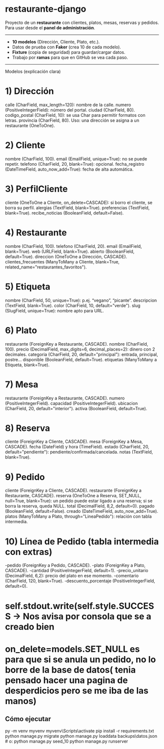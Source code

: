 # restaurante-django

Proyecto de un **restaurante** con clientes, platos, mesas, reservas y pedidos.  
Para usar desde el **panel de administración**.

---
- **10 modelos** (Dirección, Cliente, Plato, etc.).
- Datos de prueba con **Faker** (crea 10 de cada modelo).
- **Fixture** (copia de seguridad) para guardar/cargar datos.
- Trabajo por **ramas** para que en GitHub se vea cada paso.

---

Modelos (explicación clara)
# 1) Dirección
calle (CharField, max_length=120): nombre de la calle.
numero (PositiveIntegerField): número del portal.
ciudad (CharField, 80).
codigo_postal (CharField, 10): se usa Char para permitir formatos con letras.
provincia (CharField, 80).
Uso: una dirección se asigna a un restaurante (OneToOne).

# 2) Cliente
nombre (CharField, 100).
email (EmailField, unique=True): no se puede repetir.
telefono (CharField, 20, blank=True): opcional.
fecha_registro (DateTimeField, auto_now_add=True): fecha de alta automática.

# 3) PerfilCliente
cliente (OneToOne a Cliente, on_delete=CASCADE): si borro el cliente, se borra su perfil.
alergias (TextField, blank=True).
preferencias (TextField, blank=True).
recibe_noticias (BooleanField, default=False).

# 4) Restaurante
nombre (CharField, 100).
telefono (CharField, 20).
email (EmailField, blank=True).
web (URLField, blank=True).
abierto (BooleanField, default=True).
direccion (OneToOne a Dirección, CASCADE).
clientes_frecuentes (ManyToMany a Cliente, blank=True, related_name="restaurantes_favoritos").

# 5) Etiqueta
nombre (CharField, 50, unique=True): p.ej. “vegano”, “picante”.
descripcion (TextField, blank=True).
color (CharField, 10, default="verde").
slug (SlugField, unique=True): nombre apto para URL.

# 6) Plato
restaurante (ForeignKey a Restaurante, CASCADE).
nombre (CharField, 100).
precio (DecimalField, max_digits=6, decimal_places=2): dinero con 2 decimales.
categoria (CharField, 20, default="principal"): entrada, principal, postre…
disponible (BooleanField, default=True).
etiquetas (ManyToMany a Etiqueta, blank=True).

# 7) Mesa
restaurante (ForeignKey a Restaurante, CASCADE).
numero (PositiveIntegerField).
capacidad (PositiveIntegerField).
ubicacion (CharField, 20, default="interior").
activa (BooleanField, default=True).

# 8) Reserva
cliente (ForeignKey a Cliente, CASCADE).
mesa (ForeignKey a Mesa, CASCADE).
fecha (DateField) y hora (TimeField).
estado (CharField, 20, default="pendiente"): pendiente/confirmada/cancelada.
notas (TextField, blank=True).

# 9) Pedido
cliente (ForeignKey a Cliente, CASCADE).
restaurante (ForeignKey a Restaurante, CASCADE).
reserva (OneToOne a Reserva, SET_NULL, null=True, blank=True): un pedido puede estar ligado a una reserva; si se borra la reserva, queda NULL.
total (DecimalField, 8,2, default=0).
pagado (BooleanField, default=False).
creado (DateTimeField, auto_now_add=True).
platos (ManyToMany a Plato, through="LineaPedido"): relación con tabla intermedia.

# 10) Línea de Pedido (tabla intermedia con extras)
-pedido (ForeignKey a Pedido, CASCADE).
-plato (ForeignKey a Plato, CASCADE).
-cantidad (PositiveIntegerField, default=1).
-precio_unitario (DecimalField, 6,2): precio del plato en ese momento.
-comentario (CharField, 120, blank=True).
-descuento_porcentaje (PositiveIntegerField, default=0).


# self.stdout.write(self.style.SUCCESS -> Nos avisa por consola que se a creado bien
# on_delete=models.SET_NULL es para que si se anula un pedido, no lo borre de la base de datos( tenia pensado hacer una pagina de desperdicios pero se me iba de las manos)
## Cómo ejecutar

py -m venv myvenv
myvenv\Scripts\activate
pip install -r requirements.txt
python manage.py migrate
python manage.py loaddata backups\datos.json   # o: python manage.py seed_10
python manage.py runserver